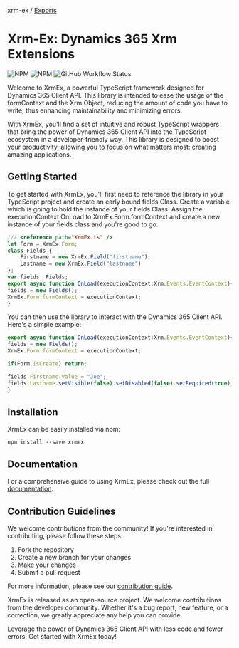 xrm-ex / [Exports](modules.md)

# Xrm-Ex: Dynamics 365 Xrm Extensions

![NPM](https://img.shields.io/npm/l/xrm-ex)
![NPM](https://img.shields.io/npm/v/xrm-ex)
![GitHub Workflow Status](https://github.com/AhashSritharan/Xrm-Ex/actions/workflows/XrmEx.yml/badge.svg?branch%253Dmain)

Welcome to XrmEx, a powerful TypeScript framework designed for Dynamics 365 Client API. This library is intended to ease the usage of the formContext and the Xrm Object, reducing the amount of code you have to write, thus enhancing maintainability and minimizing errors.

With XrmEx, you'll find a set of intuitive and robust TypeScript wrappers that bring the power of Dynamics 365 Client API into the TypeScript ecosystem in a developer-friendly way. This library is designed to boost your productivity, allowing you to focus on what matters most: creating amazing applications.

## Getting Started
To get started with XrmEx, you'll first need to reference the library in your TypeScript project and create an early bound fields Class.
Create a variable which is going to hold the instance of your fields Class.
Assign the executionContext OnLoad to XrmEx.Form.formContext and create a new instance of your fields class and you're good to go:

```typescript
/// <reference path="XrmEx.ts" />
let Form = XrmEx.Form;
class Fields {
    Firstname = new XrmEx.Field("firstname"),
    Lastname = new XrmEx.Field("lastname")
};
var fields: Fields;
export async function OnLoad(executionContext:Xrm.Events.EventContext){
fields = new Fields();
XrmEx.Form.formContext = executionContext;
}
```
You can then use the library to interact with the Dynamics 365 Client API. Here's a simple example:
```typescript
export async function OnLoad(executionContext:Xrm.Events.EventContext){
fields = new Fields();
XrmEx.Form.formContext = executionContext;

if(Form.IsCreate) return;

fields.Firstname.Value = "Joe";
fields.Lastname.setVisible(false).setDisabled(false).setRequired(true);
}
```
## Installation
XrmEx can be easily installed via npm:
```shell
npm install --save xrmex
```

## Documentation
For a comprehensive guide to using XrmEx, please check out the full [documentation](https://github.com/AhashSritharan/Xrm-Ex/blob/main/docs/modules/XrmEx.md).

## Contribution Guidelines

We welcome contributions from the community! If you're interested in contributing, please follow these steps:

1.  Fork the repository
2.  Create a new branch for your changes
3.  Make your changes
4.  Submit a pull request

For more information, please see our [contribution guide](https://github.com/AhashSritharan/Xrm-Ex/blob/main/CONTRIBUTING.md).

XrmEx is released as an open-source project. We welcome contributions from the developer community. Whether it's a bug report, new feature, or a correction, we greatly appreciate any help you can provide.

Leverage the power of Dynamics 365 Client API with less code and fewer errors. Get started with XrmEx today!
